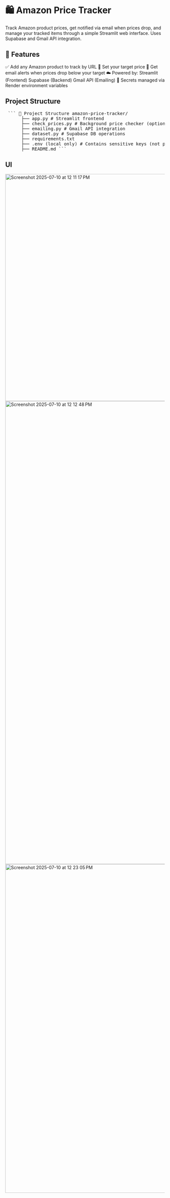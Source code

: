 # 🛍️ Amazon Price Tracker

Track Amazon product prices, get notified via email when prices drop, and manage your tracked items through a simple Streamlit web interface. 
Uses Supabase and Gmail API integration.

## 🔧 Features

✅ Add any Amazon product to track by URL
🤑 Set your target price
📧 Get email alerts when prices drop below your target
☁️ Powered by:
Streamlit (Frontend)
Supabase (Backend)
Gmail API (Emailing)
🔐 Secrets managed via Render environment variables

## Project Structure

<pre lang="markdown"> ``` 📁 Project Structure amazon-price-tracker/ 
      ├── app.py # Streamlit frontend 
      ├── check_prices.py # Background price checker (optional cron) 
      ├── emailing.py # Gmail API integration 
      ├── dataset.py # Supabase DB operations 
      ├── requirements.txt 
      ├── .env (local only) # Contains sensitive keys (not pushed) 
      ├── README.md ``` </pre>

## UI 
<img width="717" alt="Screenshot 2025-07-10 at 12 11 17 PM" src="https://github.com/user-attachments/assets/deac4a32-fde7-4140-97d8-d24805bd5d26" />

<img width="1462" alt="Screenshot 2025-07-10 at 12 12 48 PM" src="https://github.com/user-attachments/assets/8c575ab3-7b51-41aa-b84b-94ce6754360d" />

<img width="1038" alt="Screenshot 2025-07-10 at 12 23 05 PM" src="https://github.com/user-attachments/assets/7b04fa4d-883a-45f2-bb9a-e2d87cea121c" />






